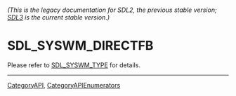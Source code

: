 ###### (This is the legacy documentation for SDL2, the previous stable version; [SDL3](https://wiki.libsdl.org/SDL3/) is the current stable version.)
# SDL_SYSWM_DIRECTFB

Please refer to [SDL_SYSWM_TYPE](SDL_SYSWM_TYPE) for details.

----
[CategoryAPI](CategoryAPI), [CategoryAPIEnumerators](CategoryAPIEnumerators)

